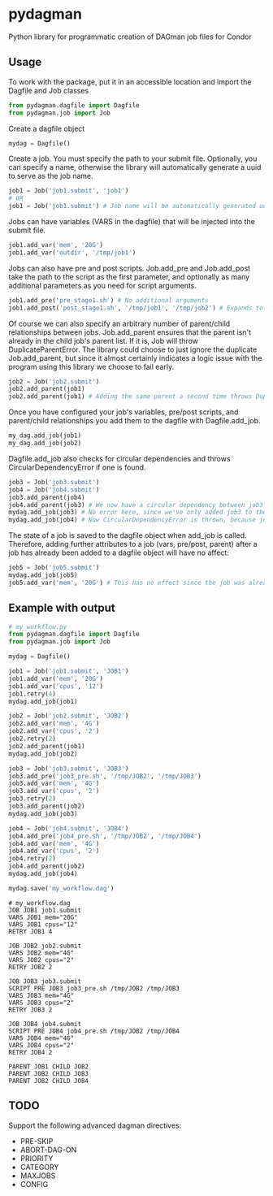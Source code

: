 pydagman
========

Python library for programmatic creation of DAGman job files for Condor

Usage
-----
To work with the package, put it in an accessible location and import the Dagfile and Job classes
```python
from pydagman.dagfile import Dagfile
from pydagman.job import Job
```

Create a dagfile object
```python
mydag = Dagfile()
```

Create a job.  You must specify the path to your submit file.  Optionally, you can specify a name, otherwise the library will automatically generate a uuid to serve as the job name.
```python
job1 = Job('job1.submit', 'job1')
# OR
job1 = Job('job1.submit') # Job name will be automatically generated uuid
```

Jobs can have variables (VARS in the dagfile) that will be injected into the submit file.
```python
job1.add_var('mem', '20G')
job1.add_var('outdir', '/tmp/job1')
```

Jobs can also have pre and post scripts.  Job.add\_pre and Job.add\_post take the path to the script as the first parameter, and optionally as many additional parameters as you need for script arguments.
```python
job1.add_pre('pre_stage1.sh') # No additional arguments
job1.add_post('post_stage1.sh', '/tmp/job1', '/tmp/job2') # Expands to 'post-stage1.sh /tmp/job1 /tmp/job2'
```

Of course we can also specify an arbitrary number of parent/child relationships between jobs.  Job.add\_parent ensures that the parent isn't already in the child job's parent list.  If it is, Job will throw DuplicateParentError.  The library could choose to just ignore the duplicate Job.add\_parent, but since it almost certainly indicates a logic issue with the program using this library we choose to fail early.
```python
job2 = Job('job2.submit')
job2.add_parent(job1)
job2.add_parent(job1) # Adding the same parent a second time throws DuplicateParentError
```

Once you have configured your job's variables, pre/post scripts, and parent/child relationships you add them to the dagfile with Dagfile.add\_job.
```python
my_dag.add_job(job1)
my_dag.add_job(job2)
```

Dagfile.add\_job also checks for circular dependencies and throws CircularDependencyError if one is found.
```python
job3 = Job('job3.submit')
job4 = Job('job4.submit')
job3.add_parent(job4)
job4.add_parent(job3) # We now have a circular dependency between job3 and job4, but they are not checked until the jobs are added to the dagfile
mydag.add_job(job3) # No error here, since we've only added job3 to the dagfile so far
mydag.add_job(job4) # Now CircularDependencyError is thrown, because job3 already specified job4 as it's parent
```

The state of a job is saved to the dagfile object when add_job is called.  Therefore, adding further attributes to a job (vars, pre/post, parent) after a job has already been added to a dagfile object will have no affect:
```python
job5 = Job('job5.submit')
mydag.add_job(job5)
job5.add_var('mem', '20G') # This has no effect since the job was already added to the dagfile object
```

Example with output
-------------------
```python
# my_workflow.py
from pydagman.dagfile import Dagfile
from pydagman.job import Job

mydag = Dagfile()

job1 = Job('job1.submit', 'JOB1')
job1.add_var('mem', '20G')
job1.add_var('cpus', '12')
job1.retry(4)
mydag.add_job(job1)

job2 = Job('job2.submit', 'JOB2')
job2.add_var('mem', '4G')
job2.add_var('cpus', '2')
job2.retry(2)
job2.add_parent(job1)
mydag.add_job(job2)

job3 = Job('job3.submit', 'JOB3')
job3.add_pre('job3_pre.sh', '/tmp/JOB2', '/tmp/JOB3')
job3.add_var('mem', '4G')
job3.add_var('cpus', '2')
job3.retry(2)
job3.add_parent(job2)
mydag.add_job(job3)

job4 = Job('job4.submit', 'JOB4')
job4.add_pre('job4_pre.sh', '/tmp/JOB2', '/tmp/JOB4')
job4.add_var('mem', '4G')
job4.add_var('cpus', '2')
job4.retry(2)
job4.add_parent(job2)
mydag.add_job(job4)

mydag.save('my_workflow.dag')
```

```
# my_workflow.dag
JOB JOB1 job1.submit
VARS JOB1 mem="20G"
VARS JOB1 cpus="12"
RETRY JOB1 4

JOB JOB2 job2.submit
VARS JOB2 mem="4G"
VARS JOB2 cpus="2"
RETRY JOB2 2

JOB JOB3 job3.submit
SCRIPT PRE JOB3 job3_pre.sh /tmp/JOB2 /tmp/JOB3
VARS JOB3 mem="4G"
VARS JOB3 cpus="2"
RETRY JOB3 2

JOB JOB4 job4.submit
SCRIPT PRE JOB4 job4_pre.sh /tmp/JOB2 /tmp/JOB4
VARS JOB4 mem="4G"
VARS JOB4 cpus="2"
RETRY JOB4 2

PARENT JOB1 CHILD JOB2
PARENT JOB2 CHILD JOB3
PARENT JOB2 CHILD JOB4
```


TODO
----
Support the following advanced dagman directives:
* PRE-SKIP
* ABORT-DAG-ON
* PRIORITY
* CATEGORY
* MAXJOBS
* CONFIG
